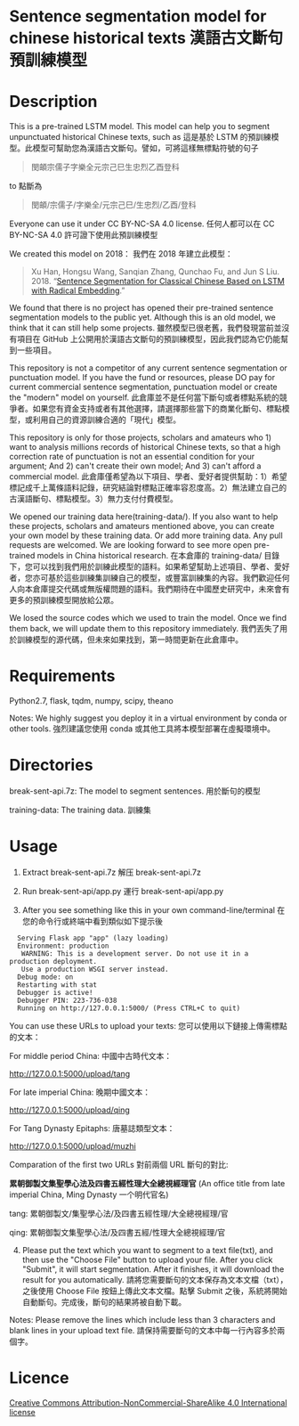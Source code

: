 # Sentence segmentation model for chinese historical texts 漢語古文斷句預訓練模型

# Description

This is a pre-trained LSTM model. This model can help you to segment unpunctuated historical Chinese texts, such as 這是基於 LSTM 的預訓練模型。此模型可幫助您為漢語古文斷句。譬如，可將這樣無標點符號的句子

>閔頔宗儒子字樂全元宗己巳生忠烈乙酉登科

to 點斷為

>閔頔/宗儒子/字樂全/元宗己巳/生忠烈/乙酉/登科

Everyone can use it under CC BY-NC-SA 4.0 license. 任何人都可以在 CC BY-NC-SA 4.0 許可證下使用此預訓練模型

We created this model on 2018： 我們在 2018 年建立此模型：

>  Xu Han, Hongsu Wang, Sanqian Zhang, Qunchao Fu, and Jun S Liu. 2018. “[Sentence Segmentation for Classical Chinese Based on LSTM with Radical Embedding](https://projects.iq.harvard.edu/files/cbdb/files/sentence_segmentation_for_classical_chinese_based_on_lstm_with_radical_embedding.pdf).”


We found that there is no project has opened their pre-trained sentence segmentation models to the public yet. Although this is an old model, we think that it can still help some projects. 雖然模型已很老舊，我們發現當前並沒有項目在 GitHub 上公開用於漢語古文斷句的預訓練模型，因此我們認為它仍能幫到一些項目。

This repository is not a competitor of any current sentence segmentation or punctuation model. If you have the fund or resources, please DO pay for current commercial sentence segmentation, punctuation model or create the "modern" model on yourself. 此倉庫並不是任何當下斷句或者標點系統的競爭者。如果您有資金支持或者有其他選擇，請選擇那些當下的商業化斷句、標點模型，或利用自己的資源訓練合適的「現代」模型。

This repository is only for those projects, scholars and amateurs who 1) want to analysis millions records of historical Chinese texts, so that a high correction rate of punctuation is not an essential condition for your argument; And 2) can't create their own model; And 3) can't afford a commercial model. 此倉庫僅希望為以下項目、學者、愛好者提供幫助：1）希望標記成千上萬條語料記錄，研究結論對標點正確率容忍度高。2）無法建立自己的古漢語斷句、標點模型。3）無力支付付費模型。

We opened our training data here(training-data/). If you also want to help these projects, scholars and amateurs mentioned above, you can create your own model by these training data. Or add more training data. Any pull requests are welcomed. We are looking forward to see more open pre-trained models in China historical research. 在本倉庫的 training-data/ 目錄下，您可以找到我們用於訓練此模型的語料。如果希望幫助上述項目、學者、愛好者，您亦可基於這些訓練集訓練自己的模型，或豐富訓練集的內容。我們歡迎任何人向本倉庫提交代碼或無版權問題的語料。我們期待在中國歷史研究中，未來會有更多的預訓練模型開放給公眾。

We losed the source codes which we used to train the model. Once we find them back, we will update them to this repository immediately. 我們丟失了用於訓練模型的源代碼，但未來如果找到，第一時間更新在此倉庫中。

# Requirements

Python2.7, flask, tqdm, numpy, scipy, theano

Notes: We highly suggest you deploy it in a virtual environment by conda or other tools. 強烈建議您使用 conda 或其他工具將本模型部署在虛擬環境中。

# Directories

break-sent-api.7z: The model to segment sentences. 用於斷句的模型

training-data: The training data. 訓練集

# Usage

1. Extract break-sent-api.7z 解压 break-sent-api.7z

2. Run break-sent-api/app.py 運行 break-sent-api/app.py

3. After you see something like this in your own command-line/terminal 在您的命令行或終端中看到類似如下提示後
```
  Serving Flask app "app" (lazy loading)
  Environment: production
   WARNING: This is a development server. Do not use it in a production deployment.
   Use a production WSGI server instead.
  Debug mode: on
  Restarting with stat
  Debugger is active!
  Debugger PIN: 223-736-038
  Running on http://127.0.0.1:5000/ (Press CTRL+C to quit)
```
You can use these URLs to upload your texts: 您可以使用以下鏈接上傳需標點的文本：

For middle period China: 中國中古時代文本：

http://127.0.0.1:5000/upload/tang

For late imperial China: 晚期中國文本：

http://127.0.0.1:5000/upload/qing

For Tang Dynasty Epitaphs: 唐墓誌類型文本：

http://127.0.0.1:5000/upload/muzhi

Comparation of the first two URLs 對前兩個 URL 斷句的對比:

**累朝御製文集聖學心法及四書五經性理大全總視經理官** (An office title from late imperial China, Ming Dynasty 一个明代官名)

tang: 累朝御製文/集聖學心法/及四書五經性理/大全總視經理/官

qing: 累朝御製文集聖學心法/及四書五經/性理大全總視經理/官

4. Please put the text which you want to segment to a text file(txt), and then use the "Choose File" button to upload your file. After you click "Submit", it will start segmentation. After it finishes, it will download the result for you automatically. 請將您需要斷句的文本保存為文本文檔（txt），之後使用 Choose File 按鈕上傳此文本文檔。點擊 Submit 之後，系統將開始自動斷句。完成後，斷句的結果將被自動下載。

Notes: Please remove the lines which include less than 3 characters and blank lines in your upload text file. 請保持需要斷句的文本中每一行內容多於兩個字。


# Licence

 [Creative Commons Attribution-NonCommercial-ShareAlike 4.0 International license](https://creativecommons.org/licenses/by-nc-sa/4.0/)
